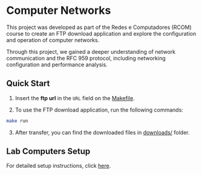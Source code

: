 # Computer Networks

This project was developed as part of the Redes e Computadores (RCOM) course to create an FTP download application and explore the configuration and operation of computer networks. 

Through this project, we gained a deeper understanding of network communication and the RFC 959 protocol, including networking configuration and performance analysis.


## Quick Start
1. Insert the **ftp url** in the `URL` field on the [Makefile](Makefile).

2. To use the FTP download application, run the following commands:
```bash
make run
```

3. After transfer, you can find the downloaded files in [downloads/](downloads/) folder.


## Lab Computers Setup
For detailed setup instructions, click [here](https://github.com/ricardoyang00/RCOM-2/wiki/RCOM-Lab-Computers-Setup).


